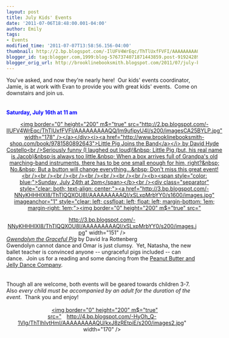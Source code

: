 ```yaml
---
layout: post
title: July Kids' Events
date: '2011-07-06T18:48:00.001-04:00'
author: Emily
tags:
- Events
modified_time: '2011-07-07T13:58:56.156-04:00'
thumbnail: http://2.bp.blogspot.com/-IlUFV4WrEqc/ThTlUxfFVFI/AAAAAAAAAQQ/Im9ufipyU4I/s72-c/imagesCA25BYLP.jpg
blogger_id: tag:blogger.com,1999:blog-5767374071871443859.post-9192428969555698049
blogger_orig_url: http://brooklinebooksmith.blogspot.com/2011/07/july-kids-events.html
---
```


You've asked, and now they're nearly here!&nbsp; Our kids' events coordinator, Jamie, is at work with Evan to provide you with great kids' events.&nbsp; Come on downstairs and join us.<br /><br /><br /><b><span style="color: blue;">Saturday, July 16th at 11 am</span></b><br /><div class="separator" style="clear: both; text-align: center;"><a href="http://2.bp.blogspot.com/-IlUFV4WrEqc/ThTlUxfFVFI/AAAAAAAAAQQ/Im9ufipyU4I/s1600/imagesCA25BYLP.jpg" imageanchor="1" style="clear: left; cssfloat: left; float: left; margin-bottom: 1em; margin-right: 1em;"><img border="0" height="200" m$="true" src="http://2.bp.blogspot.com/-IlUFV4WrEqc/ThTlUxfFVFI/AAAAAAAAAQQ/Im9ufipyU4I/s200/imagesCA25BYLP.jpg" width="178" /></a></div><i><a href="http://www.brooklinebooksmith-shop.com/book/9781580892643">Little Pig Joins the Band</a></i> by David Hyde Costello<br />Seriously funny (I laughed out loud)!&nbsp; Little Pig (but, his real name is Jacob)&nbsp;is always too little.&nbsp; When a box arrives full of Grandpa's old marching-band instruments, there has to be one small enough for him, right?&nbsp; No.&nbsp; But a button will change everything...&nbsp; Don't miss this great event!<br /><br /><br /><br /><br /><br /><br /><br /><b><span style="color: blue;">Sunday, July 24th at 2pm</span></b><br /><div class="separator" style="clear: both; text-align: center;"><a href="http://3.bp.blogspot.com/-NNyKHHHlXI8/ThTlQQXOU8I/AAAAAAAAAQI/xSLxpMrbYY0/s1600/images.jpg" imageanchor="1" style="clear: left; cssfloat: left; float: left; margin-bottom: 1em; margin-right: 1em;"><img border="0" height="200" m$="true" src="http://3.bp.blogspot.com/-NNyKHHHlXI8/ThTlQQXOU8I/AAAAAAAAAQI/xSLxpMrbYY0/s200/images.jpg" width="151" /></a></div><i><a href="http://www.brooklinebooksmith-shop.com/event/david-rottenberg-gwendolyn">Gwendolyn the Graceful Pig</a></i> by David Ira Rottenberg<br />Gwendolyn cannot dance and Omar is just clumsy.&nbsp; Yet, Natasha, the new ballet teacher is convinced anyone -- ungraceful pigs included -- can dance.&nbsp; Join us for a reading and some dancing from the <a href="http://pbjdanceco.org/">Peanut Butter and Jelly Dance Company</a>.<br /><br /><br />Though all are welcome, both events will be geared towards children 3-7. Also *every child must be accompanied by an adult for the  duration of the event*.&nbsp; Thank you and enjoy!<br /><br /><div class="separator" style="clear: both; text-align: center;"><a href="http://4.bp.blogspot.com/-HyOh_Q-1VIg/ThTlhIvtHmI/AAAAAAAAAQU/kxJ8zREtpiE/s1600/images2.jpg" imageanchor="1" style="margin-left: 1em; margin-right: 1em;"><img border="0" height="200" m$="true" src="http://4.bp.blogspot.com/-HyOh_Q-1VIg/ThTlhIvtHmI/AAAAAAAAAQU/kxJ8zREtpiE/s200/images2.jpg" width="170" /></a></div>